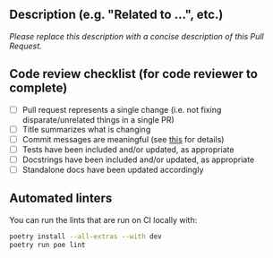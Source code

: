 ## Description (e.g. "Related to ...", etc.)

_Please replace this description with a concise description of this Pull Request._

## Code review checklist (for code reviewer to complete)

- [ ] Pull request represents a single change (i.e. not fixing disparate/unrelated things in a single PR)
- [ ] Title summarizes what is changing
- [ ] Commit messages are meaningful (see [this][commit messages] for details)
- [ ] Tests have been included and/or updated, as appropriate
- [ ] Docstrings have been included and/or updated, as appropriate
- [ ] Standalone docs have been updated accordingly

## Automated linters

You can run the lints that are run on CI locally with:
```sh
poetry install --all-extras --with dev
poetry run poe lint
```

[commit messages]: https://conventionalcommits.org/
